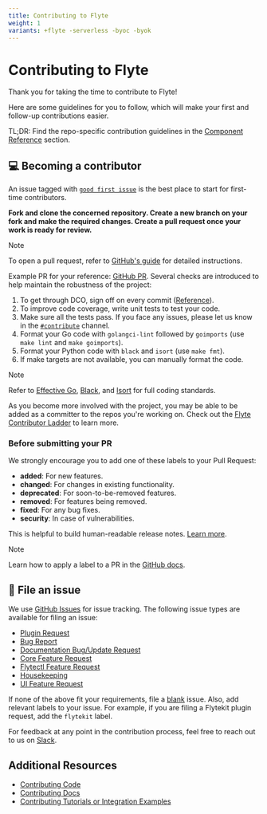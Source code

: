 ```yaml
---
title: Contributing to Flyte
weight: 1
variants: +flyte -serverless -byoc -byok
---
```


# Contributing to Flyte

Thank you for taking the time to contribute to Flyte!

Here are some guidelines for you to follow, which will make your first and follow-up contributions easier.

TL;DR: Find the repo-specific contribution guidelines in the [Component Reference](#component-reference) section.

## 💻 Becoming a contributor

An issue tagged with [`good first issue`](https://github.com/flyteorg/flyte/labels/good%20first%20issue) is the best place to start for first-time contributors.

**Fork and clone the concerned repository. Create a new branch on your fork and make the required changes. Create a pull request once your work is ready for review.**

> [!NOTE]
> To open a pull request, refer to [GitHub's guide](https://guides.github.com/activities/forking/) for detailed instructions.

Example PR for your reference: [GitHub PR](https://github.com/flyteorg/flytepropeller/pull/242).
Several checks are introduced to help maintain the robustness of the project:

1. To get through DCO, sign off on every commit ([Reference](https://github.com/src-d/guide/blob/master/developer-community/fix-DCO.md)).
2. To improve code coverage, write unit tests to test your code.
3. Make sure all the tests pass. If you face any issues, please let us know in the [`#contribute`](https://flyte-org.slack.com/archives/C04NJPLRWUX) channel.
4. Format your Go code with `golangci-lint` followed by `goimports` (use `make lint` and `make goimports`).
5. Format your Python code with `black` and `isort` (use `make fmt`).
6. If make targets are not available, you can manually format the code.

> [!NOTE]
> Refer to [Effective Go](https://golang.org/doc/effective_go), [Black](https://github.com/psf/black), and [Isort](https://github.com/PyCQA/isort) for full coding standards.

As you become more involved with the project, you may be able to be added as a committer to the repos you're working on. Check out the [Flyte Contributor Ladder](https://github.com/flyteorg/community/blob/main/GOVERNANCE.md#community-roles-and-path-to-maintainership) to learn more.

### Before submitting your PR

We strongly encourage you to add one of these labels to your Pull Request:

- **added**: For new features.
- **changed**: For changes in existing functionality.
- **deprecated**: For soon-to-be-removed features.
- **removed**: For features being removed.
- **fixed**: For any bug fixes.
- **security**: In case of vulnerabilities.

This is helpful to build human-readable release notes. [Learn more](https://keepachangelog.com/en/1.1.0/).

> [!NOTE]
> Learn how to apply a label to a PR in the [GitHub docs](https://docs.github.com/en/issues/using-labels-and-milestones-to-track-work/managing-labels#applying-a-label).

## 🐞 File an issue

We use [GitHub Issues](https://github.com/flyteorg/flyte/issues) for issue tracking. The following issue types are available for filing an issue:

- [Plugin Request](https://github.com/flyteorg/flyte/issues/new?assignees=&labels=untriaged%2Cplugins&template=backend-plugin-request.md&title=%5BPlugin%5D)
- [Bug Report](https://github.com/flyteorg/flyte/issues/new?assignees=&labels=bug%2C+untriaged&template=bug_report.md&title=%5BBUG%5D+)
- [Documentation Bug/Update Request](https://github.com/flyteorg/flyte/issues/new?assignees=&labels=documentation%2C+untriaged&template=docs_issue.md&title=%5BDocs%5D)
- [Core Feature Request](https://github.com/flyteorg/flyte/issues/new?assignees=&labels=enhancement%2C+untriaged&template=feature_request.md&title=%5BCore+Feature%5D)
- [Flytectl Feature Request](https://github.com/flyteorg/flyte/issues/new?assignees=&labels=enhancement%2C+untriaged%2C+flytectl&template=flytectl_issue.md&title=%5BFlytectl+Feature%5D)
- [Housekeeping](https://github.com/flyteorg/flyte/issues/new?assignees=&labels=housekeeping&template=housekeeping_template.md&title=%5BHousekeeping%5D+)
- [UI Feature Request](https://github.com/flyteorg/flyte/issues/new?assignees=&labels=enhancement%2C+untriaged%2C+ui&template=ui_feature_request.md&title=%5BUI+Feature%5D)

If none of the above fit your requirements, file a [blank](https://github.com/flyteorg/flyte/issues/new) issue.
Also, add relevant labels to your issue. For example, if you are filing a Flytekit plugin request, add the `flytekit` label.

For feedback at any point in the contribution process, feel free to reach out to us on [Slack](https://flyte-org.slack.com/archives/C04NJPLRWUX).

## Additional Resources

- [Contributing Code](contribute_code.md)
- [Contributing Docs](contribute_docs.md)
- [Contributing Tutorials or Integration Examples](contribute_examples.md)
